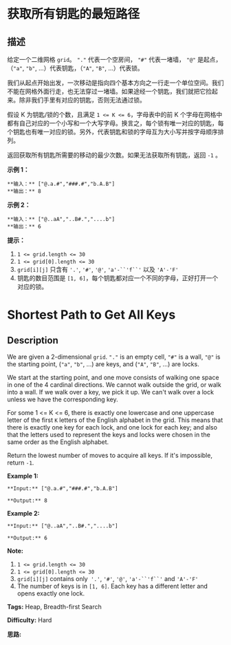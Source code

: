 # 获取所有钥匙的最短路径

## 描述

给定一个二维网格 `grid`。 `"."` 代表一个空房间， `"#"` 代表一堵墙， `"@"` 是起点，（`"a"`, `"b"`, ...）代表钥匙，（`"A"`, `"B"`, ...）代表锁。

我们从起点开始出发，一次移动是指向四个基本方向之一行走一个单位空间。我们不能在网格外面行走，也无法穿过一堵墙。如果途经一个钥匙，我们就把它捡起来。除非我们手里有对应的钥匙，否则无法通过锁。

假设 K 为钥匙/锁的个数，且满足 `1 <= K <= 6`，字母表中的前 K 个字母在网格中都有自己对应的一个小写和一个大写字母。换言之，每个锁有唯一对应的钥匙，每个钥匙也有唯一对应的锁。另外，代表钥匙和锁的字母互为大小写并按字母顺序排列。

返回获取所有钥匙所需要的移动的最少次数。如果无法获取所有钥匙，返回 `-1` 。



**示例 1：**

    
    
    **输入：** ["@.a.#","###.#","b.A.B"]
    **输出：** 8
    

**示例 2：**

    
    
    **输入：** ["@..aA","..B#.","....b"]
    **输出：** 6
    



**提示：**

  1. `1 <= grid.length <= 30`
  2. `1 <= grid[0].length <= 30`
  3. `grid[i][j]` 只含有 `'.'`, `'#'`, `'@'`, `'a'-``'f``'` 以及 `'A'-'F'`
  4. 钥匙的数目范围是 `[1, 6]`，每个钥匙都对应一个不同的字母，正好打开一个对应的锁。



# Shortest Path to Get All Keys

## Description



We are given a 2-dimensional `grid`. `"."` is an empty cell, `"#"` is a wall, `"@"` is the starting point, (`"a"`, `"b"`, ...) are keys, and (`"A"`, `"B"`, ...) are locks.

We start at the starting point, and one move consists of walking one space in one of the 4 cardinal directions.  We cannot walk outside the grid, or walk into a wall.  If we walk over a key, we pick it up.  We can't walk over a lock unless we have the corresponding key.

For some 1 <= K <= 6, there is exactly one lowercase and one uppercase letter of the first `K` letters of the English alphabet in the grid.  This means that there is exactly one key for each lock, and one lock for each key; and also that the letters used to represent the keys and locks were chosen in the same order as the English alphabet.

Return the lowest number of moves to acquire all keys.  If it's impossible, return `-1`.



**Example 1:**

    
    
    **Input:** ["@.a.#","###.#","b.A.B"]
    **Output:** 8
    

**Example 2:**

    
    
    **Input:** ["@..aA","..B#.","....b"]
    **Output:** 6
    



**Note:**

  1. `1 <= grid.length <= 30`
  2. `1 <= grid[0].length <= 30`
  3. `grid[i][j]` contains only` '.'`, `'#'`, `'@'`, `'a'-``'f``'` and `'A'-'F'`
  4. The number of keys is in `[1, 6]`.  Each key has a different letter and opens exactly one lock.


**Tags:** Heap, Breadth-first Search

**Difficulty:** Hard

**思路:**
